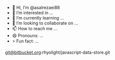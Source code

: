 - 👋 Hi, I’m @asalrezaei88
- 👀 I’m interested in ...
- 🌱 I’m currently learning ...
- 💞️ I’m looking to collaborate on ...
- 📫 How to reach me ...
- 😄 Pronouns: ...
- ⚡ Fun fact: ...

<!---
asalrezaei88/asalrezaei88 parya parya b eli samirais
 is a ✨ special ✨ repository because its `README.md` (this file) appears on your GitHub profile.
You can click the Preview link to take a look at your changes.
--->
git@bitbucket.org:rhyolight/javascript-data-store.git 
